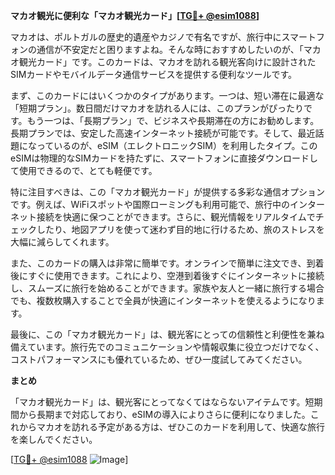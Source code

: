 **マカオ観光に便利な「マカオ観光カード」[[TG💪+ @esim1088](https://t.me/s/esim1088)]**

マカオは、ポルトガルの歴史的遺産やカジノで有名ですが、旅行中にスマートフォンの通信が不安定だと困りますよね。そんな時におすすめしたいのが、「マカオ観光カード」です。このカードは、マカオを訪れる観光客向けに設計されたSIMカードやモバイルデータ通信サービスを提供する便利なツールです。

まず、このカードにはいくつかのタイプがあります。一つは、短い滞在に最適な「短期プラン」。数日間だけマカオを訪れる人には、このプランがぴったりです。もう一つは、「長期プラン」で、ビジネスや長期滞在の方にお勧めします。長期プランでは、安定した高速インターネット接続が可能です。そして、最近話題になっているのが、eSIM（エレクトロニックSIM）を利用したタイプ。このeSIMは物理的なSIMカードを持たずに、スマートフォンに直接ダウンロードして使用できるので、とても軽便です。

特に注目すべきは、この「マカオ観光カード」が提供する多彩な通信オプションです。例えば、WiFiスポットや国際ローミングも利用可能で、旅行中のインターネット接続を快適に保つことができます。さらに、観光情報をリアルタイムでチェックしたり、地図アプリを使って迷わず目的地に行けるため、旅のストレスを大幅に減らしてくれます。

また、このカードの購入は非常に簡単です。オンラインで簡単に注文でき、到着後にすぐに使用できます。これにより、空港到着後すぐにインターネットに接続し、スムーズに旅行を始めることができます。家族や友人と一緒に旅行する場合でも、複数枚購入することで全員が快適にインターネットを使えるようになります。

最後に、この「マカオ観光カード」は、観光客にとっての信頼性と利便性を兼ね備えています。旅行先でのコミュニケーションや情報収集に役立つだけでなく、コストパフォーマンスにも優れているため、ぜひ一度試してみてください。

**まとめ**

「マカオ観光カード」は、観光客にとってなくてはならないアイテムです。短期間から長期まで対応しており、eSIMの導入によりさらに便利になりました。これからマカオを訪れる予定がある方は、ぜひこのカードを利用して、快適な旅行を楽しんでください。

[[TG💪+ @esim1088](https://t.me/s/esim1088) ![Image](https://i.postimg.cc/Y0z9fWf4/image.png)]